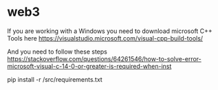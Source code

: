 # web3

If you are working with a Windows you need to download microsoft C++ Tools here https://visualstudio.microsoft.com/visual-cpp-build-tools/

And you need to follow these steps https://stackoverflow.com/questions/64261546/how-to-solve-error-microsoft-visual-c-14-0-or-greater-is-required-when-inst


pip install -r /src/requirements.txt